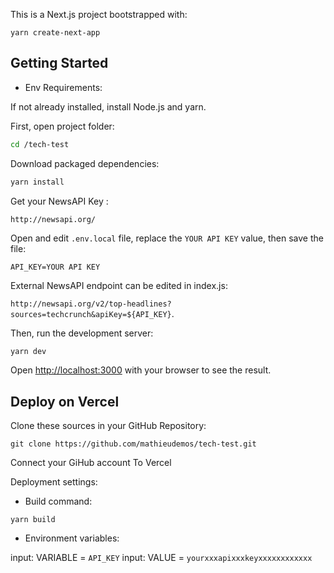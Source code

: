 This is a Next.js project bootstrapped with:

`yarn create-next-app`

## Getting Started

- Env Requirements:

If not already installed, install Node.js and yarn.

First, open project folder:

```bash
cd /tech-test
```
Download packaged dependencies:

```bash
yarn install
```
Get your NewsAPI Key :

`http://newsapi.org/`

Open and edit `.env.local` file, replace the `YOUR API KEY` value, then save the file:

`API_KEY=YOUR API KEY`

External NewsAPI endpoint can be edited in index.js:

`http://newsapi.org/v2/top-headlines?sources=techcrunch&apiKey=${API_KEY}`.

Then, run the development server:

```bash
yarn dev
```
Open [http://localhost:3000](http://localhost:3000) with your browser to see the result.


## Deploy on Vercel

Clone these sources in your GitHub Repository:

`git clone https://github.com/mathieudemos/tech-test.git`

Connect your GiHub account To Vercel

Deployment settings:

- Build command:

`yarn build`

- Environment variables:

input: VARIABLE = `API_KEY`
input: VALUE  = `yourxxxapixxxkeyxxxxxxxxxxxx`
